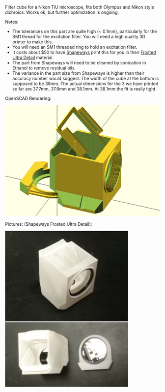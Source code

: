 
Filter cube for a Nikon TiU microscope, fits both Olympus and Nikon style dichroics. Works ok, but further optimization is ongoing.

Notes:
* The tolerances on this part are quite high (~ 0.1mm), particularly for the SM1 thread for the excitation filter. You will need a high quality 3D printer to make this.
* You will need an SM1 threaded ring to hold an excitation filter.
* It costs about $50 to have [Shapeways](http://www.shapeways.com/) print this for you in their [Frosted Ultra Detail](http://www.shapeways.com/materials/frosted-detail-plastic?li=nav) material.
* The part from Shapeways will need to be cleaned by sonication in Ethanol to remove residual oils.
* The variance in the part size from Shapeways is higher than their accuracy number would suggest. The width of the cube at the bottom is supposed to be 38mm. The actual dimensions for the 3 we have printed so far are 37.7mm, 37.6mm and 38.1mm. At 38.1mm the fit is really tight.

OpenSCAD Rendering:

![Image of filter cube A](filter_cube_openscad.png)

Pictures: (Shapeways Frosted Ultra Detail):

![Image of filter cube B](filter_cube_pic1.png)
![Image of filter cube B](filter_cube_pic2.png)
